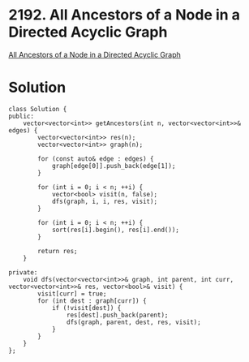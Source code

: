 # 2192. All Ancestors of a Node in a Directed Acyclic Graph

[All Ancestors of a Node in a Directed Acyclic Graph](https://leetcode.com/problems/all-ancestors-of-a-node-in-a-directed-acyclic-graph/)

# Solution
```
class Solution {
public:
    vector<vector<int>> getAncestors(int n, vector<vector<int>>& edges) {
        vector<vector<int>> res(n);
        vector<vector<int>> graph(n);
        
        for (const auto& edge : edges) {
            graph[edge[0]].push_back(edge[1]);
        }
        
        for (int i = 0; i < n; ++i) {
            vector<bool> visit(n, false);
            dfs(graph, i, i, res, visit);
        }
        
        for (int i = 0; i < n; ++i) {
            sort(res[i].begin(), res[i].end());
        }
        
        return res;
    }

private:
    void dfs(vector<vector<int>>& graph, int parent, int curr, vector<vector<int>>& res, vector<bool>& visit) {
        visit[curr] = true;
        for (int dest : graph[curr]) {
            if (!visit[dest]) {
                res[dest].push_back(parent);
                dfs(graph, parent, dest, res, visit);
            }
        }
    }
};
```